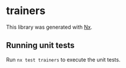 # trainers

This library was generated with [Nx](https://nx.dev).

## Running unit tests

Run `nx test trainers` to execute the unit tests.
